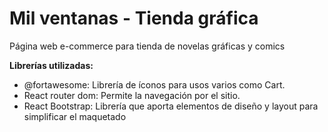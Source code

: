 # Mil ventanas - Tienda gráfica

Página web e-commerce para tienda de novelas gráficas y comics

<b>Librerías utilizadas:</b>

- @fortawesome: Librería de íconos para usos varios como Cart.
- React router dom: Permite la navegación por el sitio.
- React Bootstrap: Librería que aporta elementos de diseño y layout para simplificar el maquetado
